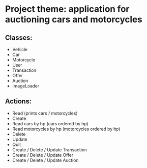 # Project theme: application for auctioning cars and motorcycles

## Classes:
- Vehicle
- Car
- Motorcycle
- User
- Transaction
- Offer
- Auction
- ImageLoader

## Actions:
- Read (prints cars / motorcycles)
- Create
- Read cars by hp (cars ordered by hp)
- Read motorcycles by hp (motorcycles ordered by hp)
- Delete
- Update
- Quit
- Create / Delete / Update Transaction
- Create / Delete / Update Offer
- Create / Delete / Update Auction

